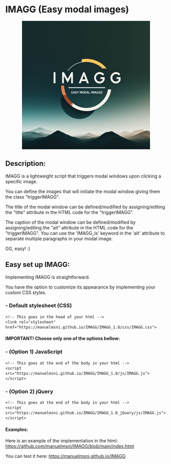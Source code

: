 # IMAGG (Easy modal images)
<p align="center">
<img src="https://github.com/manuelmsni/IMAGG/blob/main/IMAGG.jpg?raw=true" width="400px" >
</p>

## Description:
IMAGG is a lightweight script that triggers modal windows upon clicking a specific image.

You can define the images that will initiate the modal window giving them the class "triggerIMAGG".

The title of the modal window can be defined/modified by assigning/editing the "title" attribute in the HTML code for the "triggerIMAGG".

The caption of the modal window can be defined/modified by assigning/editing the "alt" attribute in the HTML code for the "triggerIMAGG". You can use the 'IMAGG_ls' keyword in the 'alt' attribute to separate multiple paragraphs in your modal image.

GG, easy! :)
        
## Easy set up IMAGG:
Implementing IMAGG is straightforward.

You have the option to customize its appearance by implementing your custom CSS styles.

###   - Default stylesheet (CSS)
    <!-- This goes in the head of your html -->
    <link rel="stylesheet" href="https://manuelmsni.github.io/IMAGG/IMAGG_1.0/css/IMAGG.css">

#### IMPORTANT! Choose only one of the options bellow:

###   - (Option 1) JavaScript
    <!-- This goes at the end of the body in your html -->
    <script src="https://manuelmsni.github.io/IMAGG/IMAGG_1.0/js/IMAGG.js"></script>

###   - (Option 2) jQuery
    <!-- This goes at the end of the body in your html -->
    <script src="https://manuelmsni.github.io/IMAGG/IMAGG_1.0_jQuery/js/IMAGG.js"></script>
    
#### Examples:
    
Here is an example of the implementation in the html:
https://github.com/manuelmsni/IMAGG/blob/main/index.html

You can test it here:
https://manuelmsni.github.io/IMAGG

